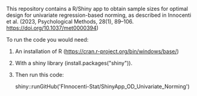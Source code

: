 This repository contains a R/Shiny app to obtain sample sizes for optimal design for univariate regression-based norming, as described in Innocenti et al. (2023, Psychological Methods, 28(1), 89–106. https://doi.org/10.1037/met0000394)

To run the code you would need:
1. An installation of R (https://cran.r-project.org/bin/windows/base/)
2. With a shiny library (install.packages("shiny")).
3. Then run this code:

   shiny::runGitHub('FInnocenti-Stat/ShinyApp_OD_Univariate_Norming')
